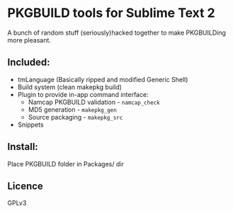 # PKGBUILD tools for Sublime Text 2
A bunch of random stuff (seriously)hacked together to make PKGBUILDing more  pleasant.

## Included:

 - tmLanguage (Basically ripped and modified Generic Shell)
 - Build system (clean makepkg build)
 - Plugin to provide in-app command interface:
    - Namcap PKGBUILD validation - `namcap_check`
    - MD5 generation - `makepkg_gen`
    - Source packaging - `makepkg_src`
 - Snippets

## Install:
Place PKGBUILD folder in Packages/ dir

## Licence
GPLv3
